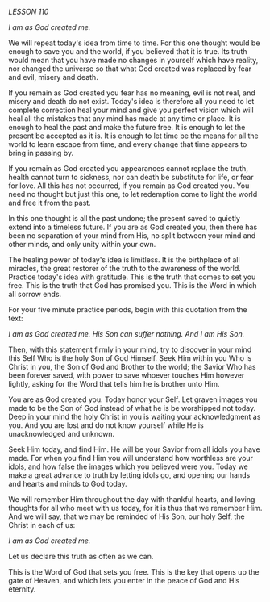 *LESSON 110*

*I am as God created me.*

We will repeat today's idea from time to time. For this one thought would be enough to save you and the world, if you believed that it is true. Its truth would mean that you have made no changes in yourself which have reality, nor changed the universe so that what God created was replaced by fear and evil, misery and death.

If you remain as God created you fear has no meaning, evil is not real, and misery and death do not exist. Today's idea is therefore all you need to let complete correction heal your mind and give you perfect vision which will heal all the mistakes that any mind has made at any time or place. It is enough to heal the past and make the future free. It is enough to let the present be accepted as it is. It is enough to let time be the means for all the world to learn escape from time, and every change that time appears to bring in passing by.

If you remain as God created you appearances cannot replace the truth, health cannot turn to sickness, nor can death be substitute for life, or fear for love. All this has not occurred, if you remain as God created you. You need no thought but just this one, to let redemption come to light the world and free it from the past.

In this one thought is all the past undone; the present saved to quietly extend into a timeless future. If you are as God created you, then there has been no separation of your mind from His, no split between your mind and other minds, and only unity within your own.

The healing power of today's idea is limitless. It is the birthplace of all miracles, the great restorer of the truth to the awareness of the world. Practice today's idea with gratitude. This is the truth that comes to set you free. This is the truth that God has promised you. This is the Word in which all sorrow ends.

For your five minute practice periods, begin with this quotation from the text:

_I am as God created me. His Son_
_can suffer nothing. And I am His Son._

Then, with this statement firmly in your mind, try to discover in your mind this Self Who is the holy Son of God Himself. Seek Him within you Who is Christ in you, the Son of God and Brother to the world; the Savior Who has been forever saved, with power to save whoever touches Him however lightly, asking for the Word that tells him he is brother unto Him.

You are as God created you. Today honor your Self. Let graven images you made to be the Son of God instead of what he is be worshipped not today. Deep in your mind the holy Christ in you is waiting your acknowledgment as you. And you are lost and do not know yourself while He is unacknowledged and unknown.

Seek Him today, and find Him. He will be your Savior from all idols you have made. For when you find Him you will understand how worthless are your idols, and how false the images which you believed were you. Today we make a great advance to truth by letting idols go, and opening our hands and hearts and minds to God today.

We will remember Him throughout the day with thankful hearts, and loving thoughts for all who meet with us today, for it is thus that we remember Him. And we will say, that we may be reminded of His Son, our holy Self, the Christ in each of us:

_I am as God created me._

Let us declare this truth as often as we can.

This is the Word of God that sets you free. This is the key that opens up the gate of Heaven, and which lets you enter in the peace of God and His eternity.